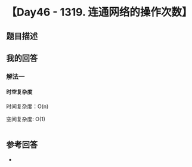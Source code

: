 # 【Day46 - 1319. 连通网络的操作次数】

## 题目描述

>

## 我的回答

### 解法一

#### 时空复杂度

时间复杂度：O(n)

空间复杂度: O(1)

```JavaScript

```

## 参考回答

-
